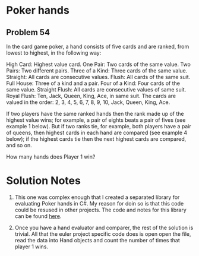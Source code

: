 # Poker hands
## Problem 54
In the card game poker, a hand consists of five cards and are ranked, from lowest to highest, in the following way:

High Card: Highest value card.
One Pair: Two cards of the same value.
Two Pairs: Two different pairs.
Three of a Kind: Three cards of the same value.
Straight: All cards are consecutive values.
Flush: All cards of the same suit.
Full House: Three of a kind and a pair.
Four of a Kind: Four cards of the same value.
Straight Flush: All cards are consecutive values of same suit.
Royal Flush: Ten, Jack, Queen, King, Ace, in same suit.
The cards are valued in the order:
2, 3, 4, 5, 6, 7, 8, 9, 10, Jack, Queen, King, Ace.

If two players have the same ranked hands then the rank made up of the highest value wins; for example, a pair of eights beats a pair of fives (see example 1 below). But if two ranks tie, for example, both players have a pair of queens, then highest cards in each hand are compared (see example 4 below); if the highest cards tie then the next highest cards are compared, and so on.

How many hands does Player 1 win?

# Solution Notes

1.  This one was complex enough that I created a separated library for evaluating
Poker hands in C#. My reason for doin so is that this code could be resused in 
other projects. The code and notes for this library can be found [here](https://github.com/adamadair/Poker).

2. Once you have a hand evaluator and comparer, the rest of the solution is trivial. 
All that the euler project specific code does is open open the file, read the data
into Hand objects and count the number of times that player 1 wins. 